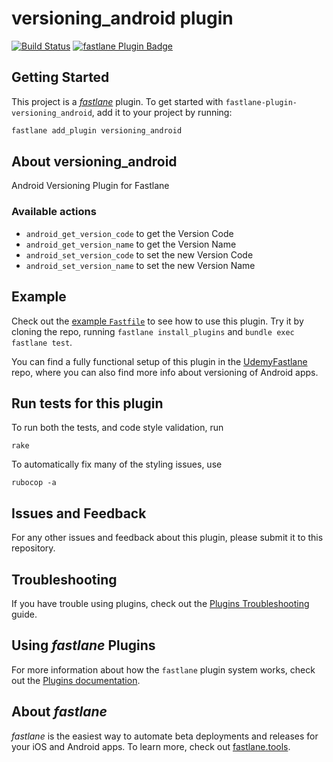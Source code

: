 # versioning_android plugin

[![Build Status](https://travis-ci.org/beplus/fastlane-plugin-versioning_android.svg?branch=master)](https://travis-ci.org/beplus/fastlane-plugin-versioning_android)
[![fastlane Plugin Badge](https://rawcdn.githack.com/fastlane/fastlane/master/fastlane/assets/plugin-badge.svg)](https://rubygems.org/gems/fastlane-plugin-versioning_android)

## Getting Started

This project is a [_fastlane_](https://github.com/fastlane/fastlane) plugin. To get started with `fastlane-plugin-versioning_android`, add it to your project by running:

```bash
fastlane add_plugin versioning_android
```

## About versioning_android

Android Versioning Plugin for Fastlane

### Available actions
- `android_get_version_code` to get the Version Code
- `android_get_version_name` to get the Version Name
- `android_set_version_code` to set the new Version Code
- `android_set_version_name` to set the new Version Name

## Example

Check out the [example `Fastfile`](fastlane/Fastfile) to see how to use this plugin. Try it by cloning the repo, running `fastlane install_plugins` and `bundle exec fastlane test`.

You can find a fully functional setup of this plugin in the [UdemyFastlane](https://github.com/igorlamos/udemy-fastlane) repo, where you can also find more info about versioning of Android apps.

## Run tests for this plugin

To run both the tests, and code style validation, run

```
rake
```

To automatically fix many of the styling issues, use
```
rubocop -a
```

## Issues and Feedback

For any other issues and feedback about this plugin, please submit it to this repository.

## Troubleshooting

If you have trouble using plugins, check out the [Plugins Troubleshooting](https://docs.fastlane.tools/plugins/plugins-troubleshooting/) guide.

## Using _fastlane_ Plugins

For more information about how the `fastlane` plugin system works, check out the [Plugins documentation](https://docs.fastlane.tools/plugins/create-plugin/).

## About _fastlane_

_fastlane_ is the easiest way to automate beta deployments and releases for your iOS and Android apps. To learn more, check out [fastlane.tools](https://fastlane.tools).
